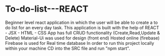 # To-do-list---REACT
Beginner level react application in which the user will be able to create a to do list for an every day task.
This application is built with the help of REACT - JSX - HTML - CSS
App has full CRUD functionality (Create,Read,Update & Delete)
Material-Ui was used for design (front end)
Hosted online (firebase)
Firebase is used for Real time database
In order to run this project locally within your machine CD into the SRC file and run "npm start".
